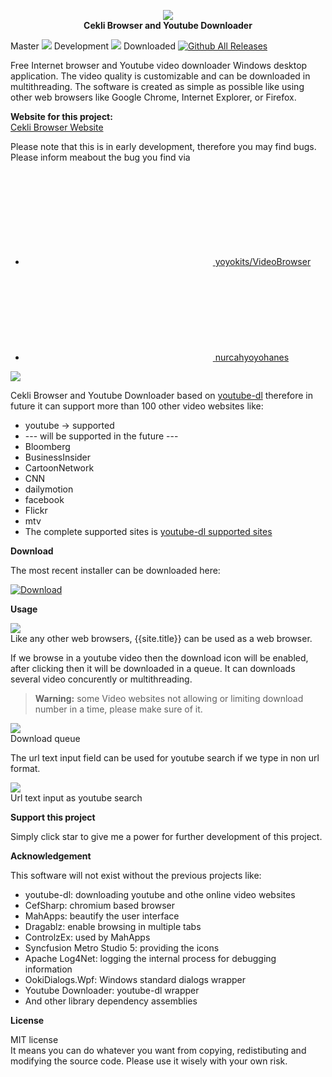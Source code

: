 <p align="center">
   <img src="https://yoyokits.github.io/VideoBrowser/assets/images/cekli-logo.png"><br/>
   <strong>Cekli Browser and Youtube Downloader</strong>
</p>

Master <img src="https://dev.azure.com/cekli/cekli/_apis/build/status/yoyokits.VideoBrowser?branchName=master"> 
Development <img src="https://dev.azure.com/cekli/cekli/_apis/build/status/yoyokits.VideoBrowser?branchName=development"> 
Downloaded [![Github All Releases](https://img.shields.io/github/downloads/yoyokits/VideoBrowser/total.svg)]()

Free Internet browser and Youtube video downloader Windows desktop application.
The video quality is customizable and can be downloaded in multithreading.
The software is created as simple as possible like using other web browsers like Google Chrome, Internet Explorer, or Firefox.

**Website for this project:**<br/>
[Cekli Browser Website][cekli-website]

Please note that this is in early development, therefore you may find bugs. Please inform meabout the bug you find via 

<ul class="social-media-list"><li><a href="https://github.com/yoyokits/VideoBrowser"><svg class="svg-icon"><use xlink:href="https://yoyokits.github.io/VideoBrowser/assets/minima-social-icons.svg#github"></use></svg> <span class="username">yoyokits/VideoBrowser</span></a></li><li><a href="https://www.twitter.com/nurcahyoyohanes"><svg class="svg-icon"><use xlink:href="https://yoyokits.github.io/VideoBrowser/assets/minima-social-icons.svg#twitter"></use></svg>  <span class="username">nurcahyoyohanes</span></a></li></ul>

<img src="https://yoyokits.github.io/VideoBrowser/assets/images/0.1.2/CekliVideoBrowserDownloadOptionsScreenShot.jpg"><br/>

Cekli Browser and Youtube Downloader based on [youtube-dl][youtube-dl] therefore in future it can support more than 100 other video websites like:
* youtube -> supported
* --- will be supported in the future ---
*  Bloomberg
*  BusinessInsider
*  CartoonNetwork
*  CNN
*  dailymotion
*  facebook
*  Flickr
*  mtv
* The complete supported sites is [youtube-dl supported sites][youtube-dl-supported-sites]

**Download**

The most recent installer can be downloaded here:

[![Download](https://yoyokits.github.io/VideoBrowser/assets/images/Download.jpg)](https://github.com/yoyokits/VideoBrowser/releases/latest)

**Usage**

<img src="https://yoyokits.github.io/VideoBrowser/assets/images/0.1.2/CekliVideoBrowserMainViewScreenShot.jpg"><br/>
Like any other web browsers, {{site.title}} can be used as a web browser.

If we browse in a youtube video then the download icon will be enabled, after clicking then it will be downloaded in a queue.
It can downloads several video concurently or multithreading.

> **Warning:** some Video websites not allowing or limiting download number in a time, please make sure of it.

<img src="https://yoyokits.github.io/VideoBrowser/assets/images/0.1.2/CekliVideoBrowserDownloadScreenShot.jpg"><br/>
Download queue

The url text input field can be used for youtube search if we type in non url format.

<img src="https://yoyokits.github.io/VideoBrowser/assets/images/0.1.2/CekliVideoBrowserYoutubeSearchScreenShot.jpg"><br/>
Url text input as youtube search

**Support this project**

Simply click star to give me a power for further development of this project.

**Acknowledgement**

This software will not exist without the previous projects like:
<ul>
  <li>youtube-dl: downloading youtube and othe online video websites</li>
  <li>CefSharp: chromium based browser</li>
  <li>MahApps: beautify the user interface</li>
  <li>Dragablz: enable browsing in multiple tabs</li>
  <li>ControlzEx: used by MahApps</li>
  <li>Syncfusion Metro Studio 5: providing the icons</li>
  <li>Apache Log4Net: logging the internal process for debugging information</li>
  <li>OokiDialogs.Wpf: Windows standard dialogs wrapper</li>
  <li>Youtube Downloader: youtube-dl wrapper</li>
  <li>And other library dependency assemblies</li>
</ul>

**License**

MIT license<br/>
It means you can do whatever you want from copying, redistibuting and  modifying the source code.
Please use it wisely with your own risk.

[cekli-website]: https://yoyokits.github.io/VideoBrowser/
[youtube-dl]: http://ytdl-org.github.io/youtube-dl/
[youtube-dl-supported-sites]: https://ytdl-org.github.io/youtube-dl/supportedsites.html

